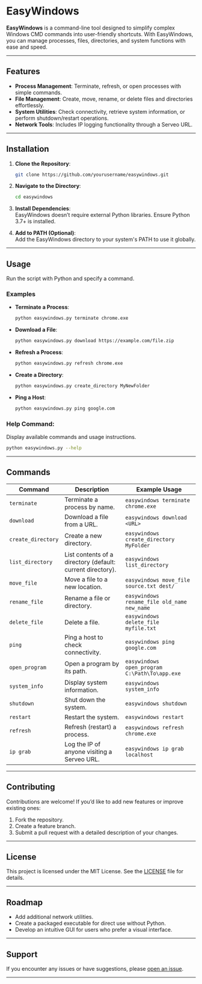 
# EasyWindows  

**EasyWindows** is a command-line tool designed to simplify complex Windows CMD commands into user-friendly shortcuts. With EasyWindows, you can manage processes, files, directories, and system functions with ease and speed.

---

## Features  

- **Process Management**: Terminate, refresh, or open processes with simple commands.  
- **File Management**: Create, move, rename, or delete files and directories effortlessly.  
- **System Utilities**: Check connectivity, retrieve system information, or perform shutdown/restart operations.  
- **Network Tools**: Includes IP logging functionality through a Serveo URL.  

---

## Installation  

1. **Clone the Repository**:  
   ```bash
   git clone https://github.com/yourusername/easywindows.git
   ```  

2. **Navigate to the Directory**:  
   ```bash
   cd easywindows
   ```  

3. **Install Dependencies**:  
   EasyWindows doesn’t require external Python libraries. Ensure Python 3.7+ is installed.  

4. **Add to PATH (Optional)**:  
   Add the EasyWindows directory to your system's PATH to use it globally.  

---

## Usage  

Run the script with Python and specify a command.  

### Examples  

- **Terminate a Process**:  
  ```bash
  python easywindows.py terminate chrome.exe
  ```  

- **Download a File**:  
  ```bash
  python easywindows.py download https://example.com/file.zip
  ```  

- **Refresh a Process**:  
  ```bash
  python easywindows.py refresh chrome.exe
  ```  

- **Create a Directory**:  
  ```bash
  python easywindows.py create_directory MyNewFolder
  ```  

- **Ping a Host**:  
  ```bash
  python easywindows.py ping google.com
  ```  

### Help Command:  

Display available commands and usage instructions.  
```bash
python easywindows.py --help
```  

---

## Commands  

| Command              | Description                                               | Example Usage                                     |  
|----------------------|-----------------------------------------------------------|-------------------------------------------------|  
| `terminate`          | Terminate a process by name.                              | `easywindows terminate chrome.exe`             |  
| `download`           | Download a file from a URL.                               | `easywindows download <URL>`                   |  
| `create_directory`   | Create a new directory.                                   | `easywindows create_directory MyFolder`        |  
| `list_directory`     | List contents of a directory (default: current directory).| `easywindows list_directory`                   |  
| `move_file`          | Move a file to a new location.                            | `easywindows move_file source.txt dest/`       |  
| `rename_file`        | Rename a file or directory.                               | `easywindows rename_file old_name new_name`    |  
| `delete_file`        | Delete a file.                                            | `easywindows delete_file myfile.txt`           |  
| `ping`               | Ping a host to check connectivity.                       | `easywindows ping google.com`                  |  
| `open_program`       | Open a program by its path.                               | `easywindows open_program C:\Path\To\app.exe`  |  
| `system_info`        | Display system information.                               | `easywindows system_info`                      |  
| `shutdown`           | Shut down the system.                                     | `easywindows shutdown`                         |  
| `restart`            | Restart the system.                                       | `easywindows restart`                          |  
| `refresh`            | Refresh (restart) a process.                             | `easywindows refresh chrome.exe`               |  
| `ip grab`            | Log the IP of anyone visiting a Serveo URL.              | `easywindows ip grab localhost`               |  

---

## Contributing  

Contributions are welcome! If you’d like to add new features or improve existing ones:  
1. Fork the repository.  
2. Create a feature branch.  
3. Submit a pull request with a detailed description of your changes.  

---

## License  

This project is licensed under the MIT License. See the [LICENSE](LICENSE) file for details.  

---

## Roadmap  

- Add additional network utilities.  
- Create a packaged executable for direct use without Python.  
- Develop an intuitive GUI for users who prefer a visual interface.  

---

## Support  

If you encounter any issues or have suggestions, please [open an issue](https://github.com/yourusername/easywindows/issues).  

---

